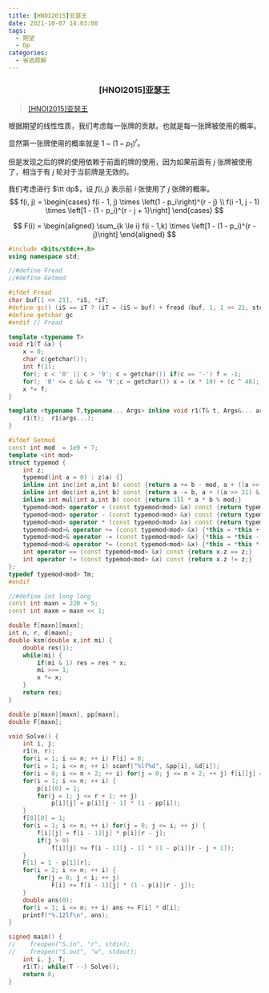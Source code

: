 ```yaml
---
title: [HNOI2015]亚瑟王
date: 2021-10-07 14:03:08
tags: 
  - 期望
  - Dp
categories: 
  - 省选题解
---
```


<h3><center>[HNOI2015]亚瑟王</center></h3>

> [[HNOI2015]亚瑟王](https://www.luogu.com.cn/problem/P3239)

根据期望的线性性质，我们考虑每一张牌的贡献。也就是每一张牌被使用的概率。

显然第一张牌使用的概率就是 $1 - (1 - p_1) ^ r$。

但是发现之后的牌的使用依赖于前面的牌的使用，因为如果前面有 $j$ 张牌被使用了，相当于有 $j$ 轮对于当前牌是无效的。

我们考虑进行 $\tt dp$，设 $f(i, j)$ 表示前 $i$ 张使用了 $j$ 张牌的概率。
$$
f(i, j) = 
\begin{cases}
f(i - 1, j) \times \left(1 - p_i\right)^{r - j} \\
f(i -1, j - 1) \times \left[1 - (1 - p_i)^{r - j + 1}\right]
\end{cases}
$$

$$
F(i) = 
\begin{aligned}
\sum_{k \le i} f(i - 1,k) \times \left[1 - (1 - p_i)^{r -j}\right]
\end{aligned}
$$

```cpp
#include <bits/stdc++.h>
using namespace std;

//#define Fread
//#define Getmod

#ifdef Fread
char buf[1 << 21], *iS, *iT;
#define gc() (iS == iT ? (iT = (iS = buf) + fread (buf, 1, 1 << 21, stdin), (iS == iT ? EOF : *iS ++)) : *iS ++)
#define getchar gc
#endif // Fread

template <typename T>
void r1(T &x) {
	x = 0;
	char c(getchar());
	int f(1);
	for(; c < '0' || c > '9'; c = getchar()) if(c == '-') f = -1;
	for(; '0' <= c && c <= '9';c = getchar()) x = (x * 10) + (c ^ 48);
	x *= f;
}

template <typename T,typename... Args> inline void r1(T& t, Args&... args) {
    r1(t);  r1(args...);
}

#ifdef Getmod
const int mod  = 1e9 + 7;
template <int mod>
struct typemod {
    int z;
    typemod(int a = 0) : z(a) {}
    inline int inc(int a,int b) const {return a += b - mod, a + ((a >> 31) & mod);}
    inline int dec(int a,int b) const {return a -= b, a + ((a >> 31) & mod);}
    inline int mul(int a,int b) const {return 1ll * a * b % mod;}
    typemod<mod> operator + (const typemod<mod> &x) const {return typemod(inc(z, x.z));}
    typemod<mod> operator - (const typemod<mod> &x) const {return typemod(dec(z, x.z));}
    typemod<mod> operator * (const typemod<mod> &x) const {return typemod(mul(z, x.z));}
    typemod<mod>& operator += (const typemod<mod> &x) {*this = *this + x; return *this;}
    typemod<mod>& operator -= (const typemod<mod> &x) {*this = *this - x; return *this;}
    typemod<mod>& operator *= (const typemod<mod> &x) {*this = *this * x; return *this;}
    int operator == (const typemod<mod> &x) const {return x.z == z;}
    int operator != (const typemod<mod> &x) const {return x.z != z;}
};
typedef typemod<mod> Tm;
#endif

//#define int long long
const int maxn = 220 + 5;
const int maxm = maxn << 1;

double f[maxn][maxn];
int n, r, d[maxn];
double ksm(double x,int mi) {
    double res(1);
    while(mi) {
        if(mi & 1) res = res * x;
        mi >>= 1;
        x *= x;
    }
    return res;
}

double p[maxn][maxn], pp[maxn];
double F[maxn];

void Solve() {
    int i, j;
    r1(n, r);
    for(i = 1; i <= n; ++ i) F[i] = 0;
    for(i = 1; i <= n; ++ i) scanf("%lf%d", &pp[i], &d[i]);
    for(i = 0; i <= n + 2; ++ i) for(j = 0; j <= n + 2; ++ j) f[i][j] = p[i][j] = 0;
    for(i = 1; i <= n; ++ i) {
        p[i][0] = 1;
        for(j = 1; j <= r + 1; ++ j)
            p[i][j] = p[i][j - 1] * (1 - pp[i]);
    }
    f[0][0] = 1;
    for(i = 1; i <= n; ++ i) for(j = 0; j <= i; ++ j) {
        f[i][j] = f[i - 1][j] * p[i][r - j];
        if(j > 0)
            f[i][j] += f[i - 1][j - 1] * (1 - p[i][r - j + 1]);
    }
    F[1] = 1 - p[1][r];
    for(i = 2; i <= n; ++ i) {
        for(j = 0; j < i; ++ j)
            F[i] += f[i - 1][j] * (1 - p[i][r - j]);
    }
    double ans(0);
    for(i = 1; i <= n; ++ i) ans += F[i] * d[i];
    printf("%.12lf\n", ans);
}

signed main() {
//    freopen("S.in", "r", stdin);
//    freopen("S.out", "w", stdout);
    int i, j, T;
    r1(T); while(T --) Solve();
	return 0;
}
```




